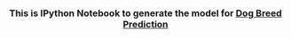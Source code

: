 <div align="center">

### This is IPython Notebook to generate the model for <a href="https://github.com/Pranav-Nagpure/Dog-Breed-Prediction.git">Dog Breed Prediction</a>

</div>